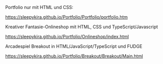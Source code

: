 Portfolio nur mit HTML und CSS: 

https://sleepykira.github.io/Portfolio/Portfolio/portfolio.htm



Kreativer Fantasie-Onlineshop mit HTML, CSS und TypeScript/Javascript

https://sleepykira.github.io/Portfolio/Onlineshop/index.html



Arcadespiel Breakout in HTML/JavaScript/TypeScript und FUDGE



https://sleepykira.github.io/Portfolio/Breakout/Breakout/Main.html
